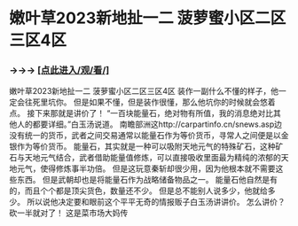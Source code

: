 # 嫩叶草2023新地扯一二 菠萝蜜小区二区三区4区

### →→→ <a href="http://3t3e.com/index.html">[点此进入/观/看/]</a>

嫩叶草2023新地扯一二 菠萝蜜小区二区三区4区
装作一副什么不懂的样子，他一定会往死里坑你。
    但是如果不懂，但是装作很懂，那么他坑你的时候就会悠着点。
    接下来那就是讲价了！
    “一百块能量石，绝对物有所值，我的消息绝对比其他人的都要详细。”白玉汤说道。
    南瞻部洲这http://carpartinfo.cn/snews.asp边没有统一的货币，武者之间交易通常以能量石作为等价货币，寻常人之间便是以金银作为等价货币。
    能量石，其实就是一种可以吸附天地元气的特殊矿石，这种矿石与天地元气结合，武者借助能量值修炼，可以直接吸收里面最为精纯的浓郁的天地元气，使得修炼事半功倍。
    但是这玩意秦斩却很少用，因为他根本就不需要这些东西。
    但是武朝却也是将能量石作为战略储备物品之一。
    能量石他自然是有的，而且个个都是顶尖货色，数量还不少。
    但是总不能别人说多少，他就给多少。
    所以说他决定要和眼前这个平平无奇的情报贩子白玉汤讲讲价。
    怎么讲价？
    砍一半就对了！
    这是菜市场大妈传
